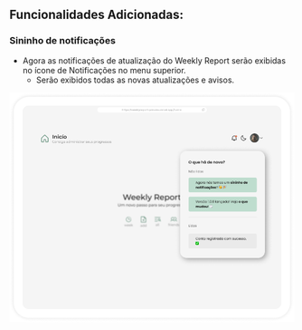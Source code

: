 ## Funcionalidades Adicionadas:

### Sininho de notificações

- Agora as notificações de atualização do Weekly Report serão exibidas no ícone de Notificações no menu superior.
    - Serão exibidos todas as novas atualizações e avisos.

![Alt text](img/image.png)